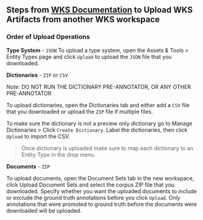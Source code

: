## Steps from [WKS Documentation](https://console.bluemix.net/docs/services/watson-knowledge-studio/index.html#wks_overview_full) to Upload WKS Artifacts from another WKS workspace

### Order of Upload Operations
**Type System** - `JSON`
To upload a type system, open the Assets & Tools > Entity Types page and click `Upload` to upload the `JSON` file that you downloaded.

**Dictionaries** - `ZIP` or `CSV`

*Note:* DO NOT RUN THE DICTIONARY PRE-ANNOTATOR, OR ANY OTHER PRE-ANNOTATOR

To upload dictionaries, open the Dictionaries tab and either add a `CSV` file that you downloaded or upload the `ZIP` file if multiple files.

To make sure the dictionary is not a preview only dictionary go to Manage Dictionaries > Click `Create Dictionary`. Label the dictionaries, then click `Upload` to import the CSV.

>Once dictionary is uploaded make sure to map each dictionary to an Entity Type in the drop menu.

**Documents** - `ZIP`

To upload documents, open the Document Sets tab in the new workspace, click Upload Document Sets and select the corpus ZIP file that you downloaded. Specify whether you want the uploaded documents to include or exclude the ground truth annotations before you click `Upload`. Only annotations that were promoted to ground truth before the documents were downloaded will be uploaded.
